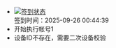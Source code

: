 - [![签到状态](https://github.com/womade/Cloud189-Actions/actions/workflows/main.yml/badge.svg?branch=main)](https://github.com/womade/Cloud189-Actions/actions/workflows/main.yml) <br> 签到时间：2025-09-26 00:44:39
- 开始执行帐号1
- 设备ID不存在，需要二次设备校验
